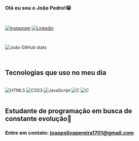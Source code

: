 ### Olá eu sou o João Pedro!😁
 
 <br>
 
 [![Instagram](https://img.shields.io/badge/Instagram-E4405F?style=for-the-badge&logo=instagram&logoColor=white)](https://www.instagram.com/_.joaaow/)
 [![Linkedin](https://img.shields.io/badge/LinkedIn-0077B5?style=for-the-badge&logo=linkedin&logoColor=white)](https://www.linkedin.com/in/joão-pedro-879187310/)
 
 <br>
 
 ![João GitHub stats](https://github-readme-stats.vercel.app/api?username=joaaoow&show_icons=true&theme=tokyonight)
 
 <br>
 
 ## Tecnologias que uso no meu dia
 
 <div style = "display: inline_block"> <br>
     <img align = "center" alt = "HTML5" src = "https://img.shields.io/badge/HTML5-E34F26?style=for-the-badge&logo=html5&logoColor=white">
     <img align = "center" alt = "CSS3" src = "https://img.shields.io/badge/CSS3-1572B6?style=for-the-badge&logo=css3&logoColor=white">
     <img align = "center" alt = "JavaScript" src = "https://img.shields.io/badge/JavaScript-F7DF1E?style=for-the-badge&logo=javascript&logoColor=black">
     <img align = "center" alt = "C" src = "https://img.shields.io/badge/C-00599C?style=for-the-badge&logo=c&logoColor=white">
     <img align = "center" alt = "C" src = "https://img.shields.io/badge/Java-ED8B00?style=for-the-badge&logo=openjdk&logoColor=white">
 </div>
 
 <br>
 
 ## Estudante de programação em busca de constante evolução🚀
 
 ### Entre em contato: joaopsilvapereira1701@gmail.com
